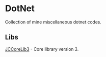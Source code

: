 # DotNet
Collection of mine miscellaneous dotnet codes.


## Libs ##
[JCCoreLib3]([https://github.com/matiassingers/awesome-readme](https://github.com/jiunnhwa/DotNet/tree/main/JCCoreLib3/)) - Core library version 3.
